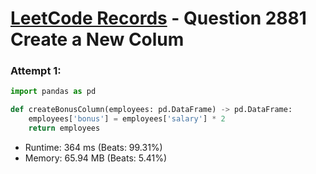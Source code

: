 # [LeetCode Records](../../README.md) - Question 2881 Create a New Colum

### Attempt 1: 
```py
import pandas as pd

def createBonusColumn(employees: pd.DataFrame) -> pd.DataFrame:
    employees['bonus'] = employees['salary'] * 2
    return employees
```
- Runtime: 364 ms (Beats: 99.31%)
- Memory: 65.94 MB (Beats: 5.41%)

<br>
